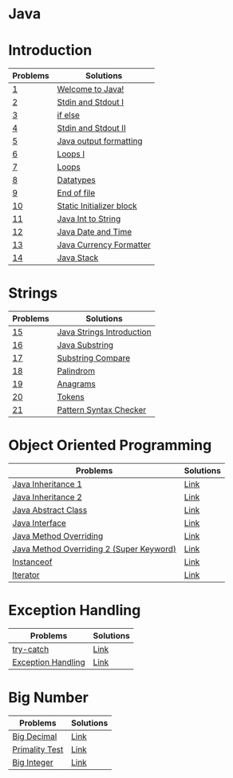 # Java

# Introduction

| Problems                                                                          | Solutions                                                 |
| --------------------------------------------------------------------------------- | --------------------------------------------------------- |
| [1](https://www.hackerrank.com/challenges/welcome-to-java/problem)                | [Welcome to Java!](welcome-to-java)                       |
| [2](https://www.hackerrank.com/challenges/java-stdin-and-stdout-1/problem)        | [Stdin and Stdout I](stdin-stdout)                        |
| [3](https://www.hackerrank.com/challenges/java-if-else/problem)                   | [if else](if-else)                                        |
| [4](https://www.hackerrank.com/challenges/java-stdin-stdout/problem)              | [Stdin and Stdout II](stdin-stdout-II)                    |
| [5](https://www.hackerrank.com/challenges/java-output-formatting/problem)         | [Java output formatting](java-output-formatting)          |
| [6](https://www.hackerrank.com/challenges/java-loops-i/problem)                   | [Loops I](java-loops-I)                                   |
| [7](https://www.hackerrank.com/challenges/java-loops/problem)                     | [Loops](java-loops-II)                                    |
| [8](https://www.hackerrank.com/challenges/java-datatypes/problem)                 | [Datatypes](java-datatypes)                               |
| [9](https://www.hackerrank.com/challenges/java-end-of-file/problem)               | [End of file](end-of-file)                                |
| [10](https://www.hackerrank.com/challenges/java-static-initializer-block/problem) | [Static Initializer block](Java-Static-Initializer-Block) |
| [11](https://www.hackerrank.com/challenges/java-int-to-string/problem)            | [Java Int to String](int-to-string)                       |
| [12](https://www.hackerrank.com/challenges/java-date-and-time/problem)            | [Java Date and Time](date-and-time)                       |
| [13](https://www.hackerrank.com/challenges/java-currency-formatter/problem)       | [Java Currency Formatter](currency-formatter)             |
| [14](https://www.hackerrank.com/challenges/java-stack/problem)                    | [Java Stack](stack)                                       |

# Strings

| Problems                                                                      | Solutions                                        |
| ----------------------------------------------------------------------------- | ------------------------------------------------ |
| [15](https://www.hackerrank.com/challenges/java-strings-introduction/problem) | [Java Strings Introduction](string-intro)        |
| [16](https://www.hackerrank.com/challenges/java-substring/problem)            | [Java Substring](substring)                      |
| [17](https://www.hackerrank.com/challenges/java-string-compare/problem)       | [Substring Compare](substring-comparision)       |
| [18](https://www.hackerrank.com/challenges/java-string-reverse/problem)       | [Palindrom](string-reverse)                      |
| [19](https://www.hackerrank.com/challenges/java-anagrams/problem)             | [Anagrams](anagrams)                             |
| [20](https://www.hackerrank.com/challenges/java-string-tokens/problem)        | [Tokens](tokens)                                 |
| [21](https://www.hackerrank.com/challenges/pattern-syntax-checker)            | [Pattern Syntax Checker](pattern-syntax-checker) |

# Object Oriented Programming

| Problems                                                                                                                         | Solutions                   |
| -------------------------------------------------------------------------------------------------------------------------------- | --------------------------- |
| [Java Inheritance 1](https://www.hackerrank.com/challenges/java-inheritance-1/problem)                                           | [Link](InheritanceI)        |
| [Java Inheritance 2](https://www.hackerrank.com/challenges/java-inheritance-2/problem)                                           | [Link](InheritanceII)       |
| [Java Abstract Class](https://www.hackerrank.com/challenges/java-abstract-class/problem)                                         | [Link](abstract-class)      |
| [Java Interface](https://www.hackerrank.com/challenges/java-interface/problem)                                                   | [Link](interface)           |
| [Java Method Overriding](https://www.hackerrank.com/challenges/java-method-overriding/problem)                                   | [Link](method-overriding)   |
| [Java Method Overriding 2 (Super Keyword)](https://www.hackerrank.com/challenges/java-method-overriding-2-super-keyword/problem) | [Link](method-overriding-2) |
| [Instanceof](https://www.hackerrank.com/challenges/java-instanceof-keyword/)                                                     | [Link](instance-of-keyword) |
| [Iterator](https://www.hackerrank.com/challenges/java-iterator/problem)                                                          | [Link](iterator)            |

# Exception Handling

| Problems                                                                                     | Solutions                  |
| -------------------------------------------------------------------------------------------- | -------------------------- |
| [try-catch](https://www.hackerrank.com/challenges/java-exception-handling-try-catch/problem) | [Link](try-catch)          |
| [Exception Handling](https://www.hackerrank.com/challenges/java-exception-handling/problem)  | [Link](exception-handling) |

# Big Number

| Problems                                                                            | Solutions              |
| ----------------------------------------------------------------------------------- | ---------------------- |
| [Big Decimal](https://www.hackerrank.com/challenges/java-bigdecimal/problem)        | [Link](big-decimal)    |
| [Primality Test](https://www.hackerrank.com/challenges/java-primality-test/problem) | [Link](primality-test) |
| [Big Integer](https://www.hackerrank.com/challenges/java-biginteger/problem)        | [Link](big-integer)    |
